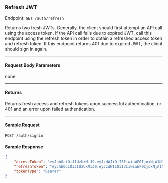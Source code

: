 ### Refresh JWT

Endpoint: `GET /auth/refresh`

Returns two fresh JWTs. Generally, the client should first attempt an API call using the access token. If the API call fails due to expired JWT, call this endpoint using the refresh token in order to obtain a refreshed access token and refresh token. If this endpoint returns 401 due to expired JWT, the client should sign in again.
___

#### Request Body Parameters

none
___
#### Returns
Returns fresh access and refresh tokens upon successful authentication, or 401 and an error upon failed authentication.
___
#### Sample Request
`POST /auth/signin`

#### Sample Response
```json
{
    "accessToken": "eyJhbGciOiJIUzUxMiJ9.eyJzdWIiOiI3IiwiaWF0IjoxNjA1NTk5NTY4LCJleHAiOjE2MDU2ODU5Njh9.1RvawTsYpA2dwJM1AWViu1YLMiwlgXQHYZQASsmddhubVCt6a_pgZIFFbVb16jbSzkhPq4jXRgAGyVx9kcW0mQ",
    "refreshToken": "eyJhbGciOiJIUzUxMiJ9.eyJzdWIiOiI3IiwiaWF0IjoxNjA1NTk5NTY4LCJleHAiOjE2MDYyMDQzNjh9.WM1VH1d5I-afCRgNTKuZPOvkpttb19qvKTjfR3eo90ZhOy-_rmj46S2qCKm3tKyp-oRGL1FX3_LkjYzKMnfcuw",
    "tokenType": "Bearer"
}
```